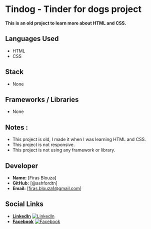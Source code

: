 # Tindog - Tinder for dogs project

**This is an old project to learn more about HTML and CSS.**

## Languages Used

- HTML
- CSS

## Stack

- None

## Frameworks / Libraries

- None

## Notes :

- This project is old, I made it when I was learning HTML and CSS.
- This project is not responsive.
- This project is not using any framework or library.

## Developer

- **Name:** [Firas Blouza]
- **GitHub:** [@ashfordtn]
- **Email:** [firas.blouza1@gmail.com]

## Social Links

- **[LinkedIn](https://www.linkedin.com/in/firas-blouza-a5a785243/)** [![LinkedIn](https://img.shields.io/badge/-LinkedIn-blue?style=flat-square&logo=linkedin)](https://www.linkedin.com/in/firas-blouza-a5a785243/)
- **[Facebook](https://www.facebook.com/firas.blouza/)** [![Facebook](https://img.shields.io/badge/-Facebook-blue?style=flat-square&logo=facebook)](https://www.facebook.com/firas.blouza/)
